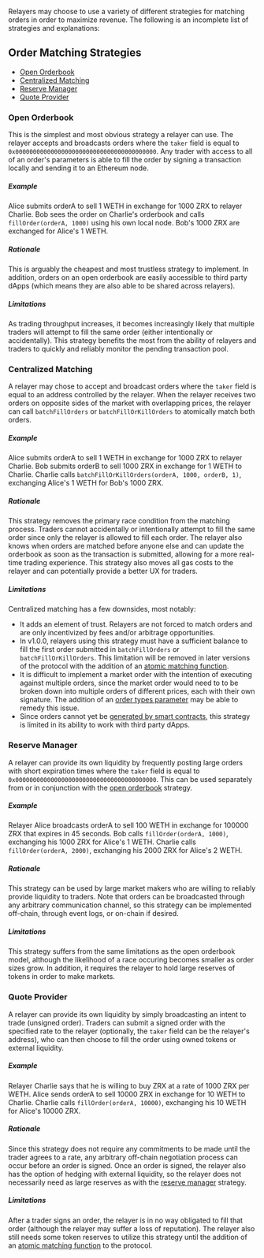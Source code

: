 Relayers may choose to use a variety of different strategies for matching orders in order to maximize revenue. The following is an incomplete list of strategies and explanations:

## Order Matching Strategies
* [Open Orderbook](#open-orderbook)
* [Centralized Matching](#centralized-matching)
* [Reserve Manager](#reserve-manager)
* [Quote Provider](#quote-provider)

### Open Orderbook
This is the simplest and most obvious strategy a relayer can use. The relayer accepts and broadcasts orders where the `taker` field is equal to `0x0000000000000000000000000000000000000000`. Any trader with access to all of an order's parameters is able to fill the order by signing a transaction locally and sending it to an Ethereum node.

##### Example
Alice submits orderA to sell 1 WETH in exchange for 1000 ZRX to relayer Charlie. Bob sees the order on Charlie's orderbook and calls `fillOrder(orderA, 1000)` using his own local node. Bob's 1000 ZRX are exchanged for Alice's 1 WETH.

##### Rationale
This is arguably the cheapest and most trustless strategy to implement. In addition, orders on an open orderbook are easily accessible to third party dApps (which means they are also able to be shared across relayers).

##### Limitations
As trading throughput increases, it becomes increasingly likely that multiple traders will attempt to fill the same order (either intentionally or accidentally). This strategy benefits the most from the ability of relayers and traders to quickly and reliably monitor the pending transaction pool.

### Centralized Matching
A relayer may chose to accept and broadcast orders where the `taker` field is equal to an address controlled by the relayer. When the relayer receives two orders on opposite sides of the market with overlapping prices, the relayer can call `batchFillOrders` or `batchFillOrKillOrders` to atomically match both orders.

##### Example
Alice submits orderA to sell 1 WETH in exchange for 1000 ZRX to relayer Charlie. Bob submits orderB to sell 1000 ZRX in exchange for 1 WETH to Charlie. Charlie calls `batchFillOrKillOrders(orderA, 1000, orderB, 1)`, exchanging Alice's 1 WETH for Bob's 1000 ZRX.

##### Rationale
This strategy removes the primary race condition from the matching process. Traders cannot accidentally or intentionally attempt to fill the same order since only the relayer is allowed to fill each order. The relayer also knows when orders are matched before anyone else and can update the orderbook as soon as the transaction is submitted, allowing for a more real-time trading experience. This strategy also moves all gas costs to the relayer and can potentially provide a better UX for traders.

##### Limitations
Centralized matching has a few downsides, most notably:

* It adds an element of trust. Relayers are not forced to match orders and are only incentivized by fees and/or arbitrage opportunities.
* In v1.0.0, relayers using this strategy must have a sufficient balance to fill the first order submitted in `batchFillOrders` or `batchFillOrKillOrders`. This limitation will be removed in later versions of the protocol with the addition of an [atomic matching function](https://github.com/0xProject/ZEIPs/issues/2).
* It is difficult to implement a market order with the intention of executing against multiple orders, since the market order would need to to be broken down into multiple orders of different prices, each with their own signature. The addition of an [order types parameter](https://github.com/0xProject/ZEIPs/issues/4) may be able to remedy this issue.
* Since orders cannot yet be [generated by smart contracts](https://github.com/0xProject/ZEIPs/issues/1), this strategy is limited in its ability to work with third party dApps.

### Reserve Manager
A relayer can provide its own liquidity by frequently posting large orders with short expiration times where the `taker` field is equal to `0x0000000000000000000000000000000000000000`. This can be used separately from or in conjunction with the [open orderbook](#open-orderbook) strategy.

##### Example
Relayer Alice broadcasts orderA to sell 100 WETH in exchange for 100000 ZRX that expires in 45 seconds. Bob calls `fillOrder(orderA, 1000)`, exchanging his 1000 ZRX for Alice's 1 WETH. Charlie calls `fillOrder(orderA, 2000)`, exchanging his 2000 ZRX for Alice's 2 WETH.

##### Rationale
This strategy can be used by large market makers who are willing to reliably provide liquidity to traders. Note that orders can be broadcasted through any arbitrary communication channel, so this strategy can be implemented off-chain, through event logs, or on-chain if desired.

##### Limitations
This strategy suffers from the same limitations as the open orderbook model, although the likelihood of a race occuring becomes smaller as order sizes grow. In addition, it requires the relayer to hold large reserves of tokens in order to make markets. 

### Quote Provider
A relayer can provide its own liquidity by simply broadcasting an intent to trade (unsigned order). Traders can submit a signed order with the specified rate to the relayer (optionally, the `taker` field can be the relayer's address), who can then choose to fill the order using owned tokens or external liquidity.

##### Example
Relayer Charlie says that he is willing to buy ZRX at a rate of 1000 ZRX per WETH. Alice sends orderA to sell 10000 ZRX in exchange for 10 WETH to Charlie. Charlie calls `fillOrder(orderA, 10000)`, exchanging his 10 WETH for Alice's 10000 ZRX.

##### Rationale
Since this strategy does not require any commitments to be made until the trader agrees to a rate, any arbitrary off-chain negotiation process can occur before an order is signed. Once an order is signed, the relayer also has the option of hedging with external liquidity, so the relayer does not necessarily need as large reserves as with the [reserve manager](#reserve-manager) strategy. 

##### Limitations
After a trader signs an order, the relayer is in no way obligated to fill that order (although the relayer may suffer a loss of reputation). The relayer also still needs some token reserves to utilize this strategy until the addition of an [atomic matching function](https://github.com/0xProject/ZEIPs/issues/2) to the protocol.
